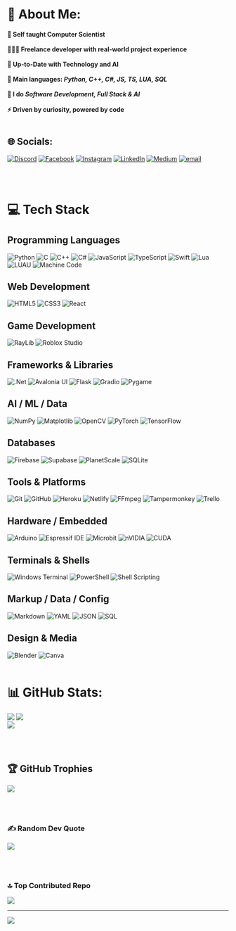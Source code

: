 # 💫 About Me:
#### 🧠 Self taught Computer Scientist<br><br> 👨🏽‍💻 Freelance developer with real-world project experience<br><br>🌱 Up-to-Date with Technology and AI<br><br>🌟 Main languages: *Python, C++, C#, JS, TS, LUA, SQL*<br><br>🚩 I do *Software Development, Full Stack & AI*<br><br>⚡ Driven by curiosity, powered by code <br><br>

## 🌐 Socials:
[![Discord](https://img.shields.io/badge/Discord-%237289DA.svg?logo=discord&logoColor=white)](https://discord.gg/.memeathon) [![Facebook](https://img.shields.io/badge/Facebook-%231877F2.svg?logo=Facebook&logoColor=white)](https://www.facebook.com/rafil.al.963/) [![Instagram](https://img.shields.io/badge/Instagram-%23E4405F.svg?logo=Instagram&logoColor=white)](https://instagram.com/rafil_alam) [![LinkedIn](https://img.shields.io/badge/LinkedIn-%230077B5.svg?logo=linkedin&logoColor=white)](https://www.linkedin.com/in/rafil-alam-973759364/) [![Medium](https://img.shields.io/badge/Medium-12100E?logo=medium&logoColor=white)](https://medium.com/@Rafilalam) [![email](https://img.shields.io/badge/Email-D14836?logo=gmail&logoColor=white)](mailto:rafilalam009@gmail.com) 

<br><br>

# 💻 Tech Stack

## Programming Languages
![Python](https://img.shields.io/badge/python-3670A0?style=for-the-badge&logo=python&logoColor=ffdd54)
![C](https://img.shields.io/badge/c-%2300599C.svg?style=for-the-badge&logo=c&logoColor=white)
![C++](https://img.shields.io/badge/c++-%2300599C.svg?style=for-the-badge&logo=c%2B%2B&logoColor=white)
![C#](https://img.shields.io/badge/c%23-%23239120.svg?style=for-the-badge&logo=csharp&logoColor=white)
![JavaScript](https://img.shields.io/badge/javascript-%23323330.svg?style=for-the-badge&logo=javascript&logoColor=%23F7DF1E)
![TypeScript](https://img.shields.io/badge/typescript-%23007ACC.svg?style=for-the-badge&logo=typescript&logoColor=white)
![Swift](https://img.shields.io/badge/swift-F54A2A?style=for-the-badge&logo=swift&logoColor=white)
![Lua](https://img.shields.io/badge/lua-%232C2D72.svg?style=for-the-badge&logo=lua&logoColor=white)
![LUAU](https://img.shields.io/badge/luau-%232C2D72.svg?style=for-the-badge&logo=lua&logoColor=white)
![Machine Code](https://img.shields.io/badge/Machine%20Code-%23171717.svg?style=for-the-badge)

## Web Development
![HTML5](https://img.shields.io/badge/html5-%23E34F26.svg?style=for-the-badge&logo=html5&logoColor=white)
![CSS3](https://img.shields.io/badge/css3-%231572B6.svg?style=for-the-badge&logo=css3&logoColor=white)
![React](https://img.shields.io/badge/react-%2320232a.svg?style=for-the-badge&logo=react&logoColor=%2361DAFB)

## Game Development
![RayLib](https://img.shields.io/badge/RAYLIB-FFFFFF?style=for-the-badge&logo=raylib&logoColor=black)
![Roblox Studio](https://img.shields.io/badge/Roblox%20Studio-000000?style=for-the-badge&logo=roblox&logoColor=white)

## Frameworks & Libraries
![.Net](https://img.shields.io/badge/.NET-5C2D91?style=for-the-badge&logo=.net&logoColor=white)
![Avalonia UI](https://img.shields.io/badge/AvaloniaUI-%235C2D91.svg?style=for-the-badge&logo=avalonia&logoColor=white)
![Flask](https://img.shields.io/badge/Flask-%23000.svg?style=for-the-badge&logo=flask&logoColor=white)
![Gradio](https://img.shields.io/badge/Gradio-FF4B4B?style=for-the-badge)
![Pygame](https://img.shields.io/badge/pygame-000000?style=for-the-badge&logo=pygame&logoColor=white)

## AI / ML / Data
![NumPy](https://img.shields.io/badge/numpy-%23013243.svg?style=for-the-badge&logo=numpy&logoColor=white)
![Matplotlib](https://img.shields.io/badge/Matplotlib-%23ffffff.svg?style=for-the-badge&logo=Matplotlib&logoColor=black)
![OpenCV](https://img.shields.io/badge/opencv-%23white.svg?style=for-the-badge&logo=opencv&logoColor=white)
![PyTorch](https://img.shields.io/badge/PyTorch-%23EE4C2C.svg?style=for-the-badge&logo=PyTorch&logoColor=white)
![TensorFlow](https://img.shields.io/badge/TensorFlow-%23FF6F00.svg?style=for-the-badge&logo=TensorFlow&logoColor=white)

## Databases
![Firebase](https://img.shields.io/badge/firebase-a08021?style=for-the-badge&logo=firebase&logoColor=ffcd34)
![Supabase](https://img.shields.io/badge/Supabase-3ECF8E?style=for-the-badge&logo=supabase&logoColor=white)
![PlanetScale](https://img.shields.io/badge/planetscale-%23000000.svg?style=for-the-badge&logo=planetscale&logoColor=white)
![SQLite](https://img.shields.io/badge/sqlite-%2307405e.svg?style=for-the-badge&logo=sqlite&logoColor=white)

## Tools & Platforms
![Git](https://img.shields.io/badge/git-%23F05033.svg?style=for-the-badge&logo=git&logoColor=white)
![GitHub](https://img.shields.io/badge/github-%23121011.svg?style=for-the-badge&logo=github&logoColor=white)
![Heroku](https://img.shields.io/badge/heroku-%23430098.svg?style=for-the-badge&logo=heroku&logoColor=white)
![Netlify](https://img.shields.io/badge/netlify-%23000000.svg?style=for-the-badge&logo=netlify&logoColor=#00C7B7)
![FFmpeg](https://shields.io/badge/FFmpeg-%23171717.svg?logo=ffmpeg&style=for-the-badge&labelColor=171717&logoColor=5cb85c)
![Tampermonkey](https://img.shields.io/badge/tampermonkey-%2300485B.svg?style=for-the-badge&logo=tampermonkey&logoColor=white)
![Trello](https://img.shields.io/badge/Trello-%23026AA7.svg?style=for-the-badge&logo=Trello&logoColor=white)

## Hardware / Embedded
![Arduino](https://img.shields.io/badge/-Arduino-00979D?style=for-the-badge&logo=Arduino&logoColor=white)
![Espressif IDE](https://img.shields.io/badge/Espressif_IDE-E7352C?style=for-the-badge&logo=espressif&logoColor=white)
![Microbit](https://img.shields.io/badge/Microbit-0082FC?style=for-the-badge&logo=micro:bit&logoColor=white)
![nVIDIA](https://img.shields.io/badge/nVIDIA-%2376B900.svg?style=for-the-badge&logo=nVIDIA&logoColor=white)
![CUDA](https://img.shields.io/badge/cuda-000000.svg?style=for-the-badge&logo=nVIDIA&logoColor=green)

## Terminals & Shells
![Windows Terminal](https://img.shields.io/badge/Windows%20Terminal-%234D4D4D.svg?style=for-the-badge&logo=windows-terminal&logoColor=white)
![PowerShell](https://img.shields.io/badge/PowerShell-%235391FE.svg?style=for-the-badge&logo=powershell&logoColor=white)
![Shell Scripting](https://img.shields.io/badge/shell%20scripting-%23121011.svg?style=for-the-badge&logo=gnu-bash&logoColor=white)

## Markup / Data / Config
![Markdown](https://img.shields.io/badge/Markdown-000000?style=for-the-badge&logo=markdown&logoColor=white)
![YAML](https://img.shields.io/badge/YAML-000000?style=for-the-badge&logo=yaml&logoColor=white)
![JSON](https://img.shields.io/badge/JSON-000000?style=for-the-badge&logo=json&logoColor=white)
![SQL](https://img.shields.io/badge/SQL-%2307405e.svg?style=for-the-badge&logo=sqlite&logoColor=white)

## Design & Media
![Blender](https://img.shields.io/badge/blender-%23F5792A.svg?style=for-the-badge&logo=blender&logoColor=white)
![Canva](https://img.shields.io/badge/Canva-%2300C4CC.svg?style=for-the-badge&logo=Canva&logoColor=white)
<br><br>

# 📊 GitHub Stats:
![](https://github-readme-stats.vercel.app/api?username=RafilAlam&theme=merko&hide_border=false&include_all_commits=false&count_private=false) ![](https://nirzak-streak-stats.vercel.app/?user=RafilAlam&theme=merko&hide_border=false)<br/>
![](https://github-readme-stats.vercel.app/api/top-langs/?username=RafilAlam&theme=merko&hide_border=false&include_all_commits=false&count_private=false&layout=compact)

<br><br>

## 🏆 GitHub Trophies
![](https://github-profile-trophy.vercel.app/?username=RafilAlam&theme=gruvbox&no-frame=false&no-bg=false&margin-w=4)

<br><br>

### ✍️ Random Dev Quote
![](https://quotes-github-readme.vercel.app/api?type=horizontal&theme=merko)

<br><br>

### 🔝 Top Contributed Repo
![](https://github-contributor-stats.vercel.app/api?username=RafilAlam&limit=5&theme=merko&combine_all_yearly_contributions=true)

---
[![](https://visitcount.itsvg.in/api?id=RafilAlam&icon=0&color=1)](https://visitcount.itsvg.in)

<!-- Proudly created with GPRM ( https://gprm.itsvg.in ) -->
